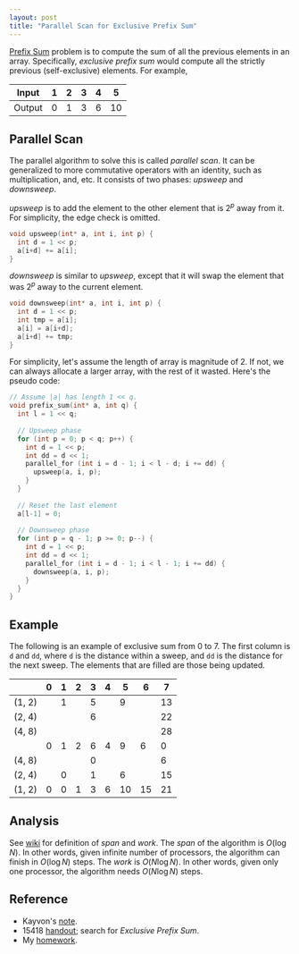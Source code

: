 ```yaml
---
layout: post
title: "Parallel Scan for Exclusive Prefix Sum"
---
```


[Prefix Sum](https://en.wikipedia.org/wiki/Prefix_sum) problem is to compute the sum of all the previous elements in an array. Specifically, _exclusive prefix sum_ would compute all the strictly previous (self-exclusive) elements. For example,

| Input  | 1 | 2 | 3 | 4 | 5  |
|--------|---|---|---|---|----|
| Output | 0 | 1 | 3 | 6 | 10 |

## Parallel Scan

The parallel algorithm to solve this is called _parallel scan_. It can be generalized to more commutative operators with an identity, such as multiplication, and, etc. It consists of two phases: _upsweep_ and _downsweep_.

_upsweep_ is to add the element to the other element that is $2^p$ away from it. For simplicity, the edge check is omitted.

```c
void upsweep(int* a, int i, int p) {
  int d = 1 << p;
  a[i+d] += a[i];
}
```

_downsweep_ is similar to _upsweep_, except that it will swap the element that was $2^p$ away to the current element.

```c
void downsweep(int* a, int i, int p) {
  int d = 1 << p;
  int tmp = a[i];
  a[i] = a[i+d];
  a[i+d] += tmp;
}
```

For simplicity, let's assume the length of array is magnitude of 2. If not, we can always allocate a larger array, with the rest of it wasted. Here's the pseudo code:

```c
// Assume |a| has length 1 << q.
void prefix_sum(int* a, int q) {
  int l = 1 << q;
  
  // Upsweep phase
  for (int p = 0; p < q; p++) {
    int d = 1 << p;
    int dd = d << 1;
    parallel_for (int i = d - 1; i < l - d; i += dd) {
      upsweep(a, i, p);
    }
  }
  
  // Reset the last element
  a[l-1] = 0;
  
  // Downsweep phase
  for (int p = q - 1; p >= 0; p--) {
    int d = 1 << p;
    int dd = d << 1;
    parallel_for (int i = d - 1; i < l - 1; i += dd) {
      downsweep(a, i, p);
    }
  }
}
```

## Example

The following is an example of exclusive sum from 0 to 7. The first column is `d` and `dd`, where `d` is the distance within a sweep, and `dd` is the distance for the next sweep. The elements that are filled are those being updated.


|        | 0 | 1 | 2 | 3 | 4 | 5  | 6  | 7  |
|--------|---|---|---|---|---|----|----|----|
| (1, 2) |   | 1 |   | 5 |   | 9  |    | 13 |
| (2, 4) |   |   |   | 6 |   |    |    | 22 |
| (4, 8) |   |   |   |   |   |    |    | 28 |
|        | 0 | 1 | 2 | 6 | 4 | 9  | 6  | 0  |
| (4, 8) |   |   |   | 0 |   |    |    | 6  |
| (2, 4) |   | 0 |   | 1 |   | 6  |    | 15 |
| (1, 2) | 0 | 0 | 1 | 3 | 6 | 10 | 15 | 21 |


## Analysis

See [wiki](https://en.wikipedia.org/wiki/Analysis_of_parallel_algorithms) for definition of _span_ and _work_. The _span_ of the algorithm is $O(\log N)$. In other words, given infinite number of processors, the algorithm can finish in $O(\log N)$ steps. The _work_ is $O(N \log N)$. In other words, given only one processor, the algorithm needs $O(N \log N)$ steps.

## Reference

* Kayvon's [note](http://15418.courses.cs.cmu.edu/spring2016/lecture/exclusivescan).
* 15418 [handout](http://15418.courses.cs.cmu.edu/spring2016/article/4); search for _Exclusive Prefix Sum_.
* My [homework](https://github.com/misaka-10032/PP/blob/master/assignment2/scan/scan.cu).